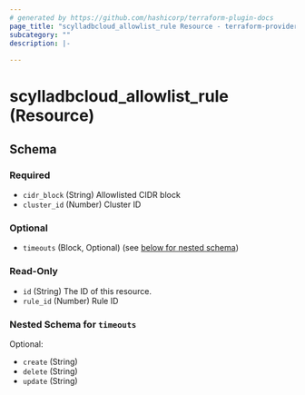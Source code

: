 ```yaml
---
# generated by https://github.com/hashicorp/terraform-plugin-docs
page_title: "scylladbcloud_allowlist_rule Resource - terraform-provider-scylladbcloud"
subcategory: ""
description: |-
  
---
```


# scylladbcloud_allowlist_rule (Resource)





<!-- schema generated by tfplugindocs -->
## Schema

### Required

- `cidr_block` (String) Allowlisted CIDR block
- `cluster_id` (Number) Cluster ID

### Optional

- `timeouts` (Block, Optional) (see [below for nested schema](#nestedblock--timeouts))

### Read-Only

- `id` (String) The ID of this resource.
- `rule_id` (Number) Rule ID

<a id="nestedblock--timeouts"></a>
### Nested Schema for `timeouts`

Optional:

- `create` (String)
- `delete` (String)
- `update` (String)


